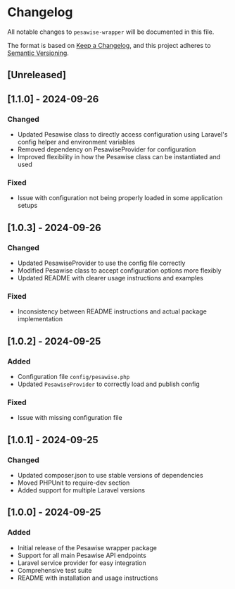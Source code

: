 # Changelog

All notable changes to `pesawise-wrapper` will be documented in this file.

The format is based on [Keep a Changelog](https://keepachangelog.com/en/1.0.0/),
and this project adheres to [Semantic Versioning](https://semver.org/spec/v2.0.0.html).

## [Unreleased]

## [1.1.0] - 2024-09-26

### Changed
- Updated Pesawise class to directly access configuration using Laravel's config helper and environment variables
- Removed dependency on PesawiseProvider for configuration
- Improved flexibility in how the Pesawise class can be instantiated and used

### Fixed
- Issue with configuration not being properly loaded in some application setups

## [1.0.3] - 2024-09-26

### Changed
- Updated PesawiseProvider to use the config file correctly
- Modified Pesawise class to accept configuration options more flexibly
- Updated README with clearer usage instructions and examples

### Fixed
- Inconsistency between README instructions and actual package implementation

## [1.0.2] - 2024-09-25

### Added
- Configuration file `config/pesawise.php`
- Updated `PesawiseProvider` to correctly load and publish config

### Fixed
- Issue with missing configuration file

## [1.0.1] - 2024-09-25

### Changed
- Updated composer.json to use stable versions of dependencies
- Moved PHPUnit to require-dev section
- Added support for multiple Laravel versions

## [1.0.0] - 2024-09-25

### Added
- Initial release of the Pesawise wrapper package
- Support for all main Pesawise API endpoints
- Laravel service provider for easy integration
- Comprehensive test suite
- README with installation and usage instructions